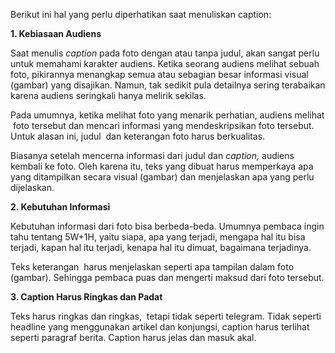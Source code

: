 Berikut ini hal yang perlu diperhatikan saat menuliskan caption:

**1. Kebiasaan Audiens**

Saat menulis _caption_ pada foto dengan atau tanpa judul, akan sangat perlu untuk memahami karakter audiens. Ketika seorang audiens melihat sebuah foto, pikirannya menangkap semua atau sebagian besar informasi visual (gambar) yang disajikan. Namun, tak sedikit pula detailnya sering terabaikan karena audiens seringkali hanya melirik sekilas.

Pada umumnya, ketika melihat foto yang menarik perhatian, audiens melihat  foto tersebut dan mencari informasi yang mendeskripsikan foto tersebut. Untuk alasan ini, judul  dan keterangan foto harus berkualitas.

Biasanya setelah mencerna informasi dari judul dan _caption,_ audiens kembali ke foto. Oleh karena itu, teks yang dibuat harus memperkaya apa yang ditampilkan secara visual (gambar) dan menjelaskan apa yang perlu dijelaskan.

**2. Kebutuhan Informasi**

Kebutuhan informasi dari foto bisa berbeda-beda. Umumnya pembaca ingin tahu tentang 5W+1H, yaitu siapa, apa yang terjadi, mengapa hal itu bisa terjadi, kapan hal itu terjadi, kenapa hal itu dimuat, bagaimana terjadinya.

Teks keterangan  harus menjelaskan seperti apa tampilan dalam foto (gambar). Sehingga pembaca puas dan mengerti maksud dari foto tersebut.

**3. Caption Harus Ringkas dan Padat**

Teks harus ringkas dan ringkas,  tetapi tidak seperti telegram. Tidak seperti headline yang menggunakan artikel dan konjungsi, caption harus terlihat seperti paragraf berita. Caption harus jelas dan masuk akal.
